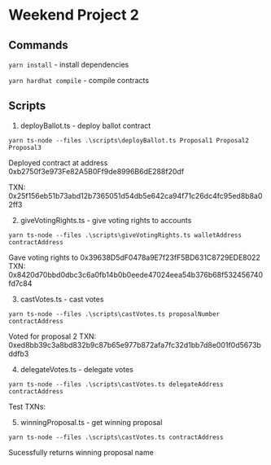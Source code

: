 # Weekend Project 2


## Commands

`yarn install` - install dependencies

`yarn hardhat compile` - compile contracts


## Scripts

1. deployBallot.ts - deploy ballot contract
```
yarn ts-node --files .\scripts\deployBallot.ts Proposal1 Proposal2 Proposal3
```
Deployed contract at address 0xb2750f3e973Fe82A5B0Ff9de8996B6dE288f20df 

TXN: 0x25f156eb51b73abd12b7365051d54db5e642ca94f71c26dc4fc95ed8b8a02ff3

2. giveVotingRights.ts - give voting rights to accounts
```
yarn ts-node --files .\scripts\giveVotingRights.ts walletAddress contractAddress
```
Gave voting rights to 0x39638D5dF0478a9E7f23fF5BD631C8729EDE8022
TXN: 0x8420d70bbd0dbc3c6a0fb14b0b0eede47024eea54b376b68f532456740fd7c84

3. castVotes.ts - cast votes
```
yarn ts-node --files .\scripts\castVotes.ts proposalNumber contractAddress
```
Voted for proposal 2
TXN: 0xed8bb39c3a8bd832b9c87b65e977b872afa7fc32d1bb7d8e001f0d5673bddfb3


4. delegateVotes.ts - delegate votes
```
yarn ts-node --files .\scripts\castVotes.ts delegateAddress contractAddress
```
Test TXNs:


5. winningProposal.ts - get winning proposal
```
yarn ts-node --files .\scripts\castVotes.ts contractAddress
```
Sucessfully returns winning proposal name


